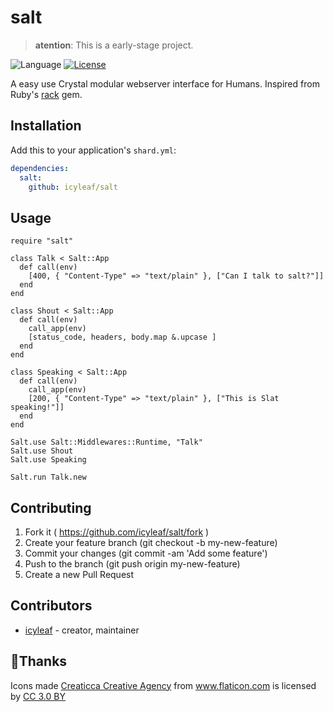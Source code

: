 # salt

> **atention**: This is a early-stage project.

![Language](https://img.shields.io/badge/language-crystal-black.svg)
[![License](https://img.shields.io/github/license/icyleaf/salt.svg)](https://github.com/icyleaf/salt/blob/master/LICENSE)

A easy use Crystal modular webserver interface for Humans. Inspired from Ruby's [rack](https://github.com/rack/rack) gem.

## Installation

Add this to your application's `shard.yml`:

```yaml
dependencies:
  salt:
    github: icyleaf/salt
```

## Usage

```crystal
require "salt"

class Talk < Salt::App
  def call(env)
    [400, { "Content-Type" => "text/plain" }, ["Can I talk to salt?"]]
  end
end

class Shout < Salt::App
  def call(env)
    call_app(env)
    [status_code, headers, body.map &.upcase ]
  end
end

class Speaking < Salt::App
  def call(env)
    call_app(env)
    [200, { "Content-Type" => "text/plain" }, ["This is Slat speaking!"]]
  end
end

Salt.use Salt::Middlewares::Runtime, "Talk"
Salt.use Shout
Salt.use Speaking

Salt.run Talk.new

```

## Contributing

1. Fork it ( https://github.com/icyleaf/salt/fork )
2. Create your feature branch (git checkout -b my-new-feature)
3. Commit your changes (git commit -am 'Add some feature')
4. Push to the branch (git push origin my-new-feature)
5. Create a new Pull Request

## Contributors

- [icyleaf](https://github.com/icyleaf) - creator, maintainer


## Thanks

Icons made [Creaticca Creative Agency](https://www.flaticon.com/authors/creaticca-creative-agency) from <a href="https://www.flaticon.com/" title="Flaticon">www.flaticon.com</a> is licensed by <a href="http://creativecommons.org/licenses/by/3.0/" title="Creative Commons BY 3.0" target="_blank">CC 3.0 BY</a></div>
